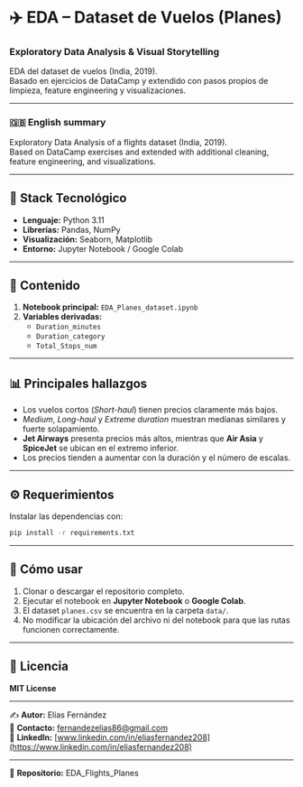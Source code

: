 # ✈️ EDA – Dataset de Vuelos (Planes)
### Exploratory Data Analysis & Visual Storytelling

EDA del dataset de vuelos (India, 2019).  
Basado en ejercicios de DataCamp y extendido con pasos propios de limpieza, feature engineering y visualizaciones.

---

### 🇬🇧 English summary
Exploratory Data Analysis of a flights dataset (India, 2019).  
Based on DataCamp exercises and extended with additional cleaning, feature engineering, and visualizations.

---

## 🧰 Stack Tecnológico
- **Lenguaje:** Python 3.11  
- **Librerías:** Pandas, NumPy  
- **Visualización:** Seaborn, Matplotlib  
- **Entorno:** Jupyter Notebook / Google Colab

---

## 📘 Contenido
1. **Notebook principal:** `EDA_Planes_dataset.ipynb`
2. **Variables derivadas:**
   - `Duration_minutes`
   - `Duration_category`
   - `Total_Stops_num`

---

## 📊 Principales hallazgos
- Los vuelos cortos (*Short-haul*) tienen precios claramente más bajos.  
- *Medium*, *Long-haul* y *Extreme duration* muestran medianas similares y fuerte solapamiento.  
- **Jet Airways** presenta precios más altos, mientras que **Air Asia** y **SpiceJet** se ubican en el extremo inferior.  
- Los precios tienden a aumentar con la duración y el número de escalas.

---

## ⚙️ Requerimientos
Instalar las dependencias con:

```bash
pip install -r requirements.txt
```

---

## 🚀 Cómo usar
1. Clonar o descargar el repositorio completo.  
2. Ejecutar el notebook en **Jupyter Notebook** o **Google Colab**.  
3. El dataset `planes.csv` se encuentra en la carpeta `data/`.  
4. No modificar la ubicación del archivo ni del notebook para que las rutas funcionen correctamente.

---

## 🪪 Licencia
**MIT License**

---

✍️ **Autor:** Elías Fernández  
📧 **Contacto:** [fernandezelias86@gmail.com](mailto:fernandezelias86@gmail.com)  
🔗 **LinkedIn:** [www.linkedin.com/in/eliasfernandez208](https://www.linkedin.com/in/eliasfernandez208)

---

📁 **Repositorio:** EDA_Flights_Planes